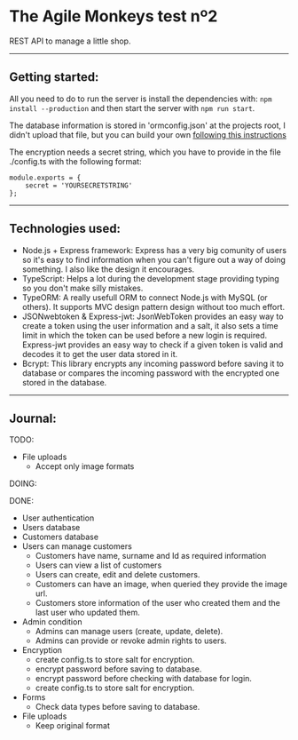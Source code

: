 # The Agile Monkeys test nº2

REST API to manage a little shop.

---

## Getting started:

All you need to do to run the server is install the dependencies with: `npm install --production` and then start the server with `npm run start`.

The database information is stored in 'ormconfig.json' at the projects root, I didn't upload that file, but you can build your own [following this instructions](http://typeorm.io/#/using-ormconfig/)

The encryption needs a secret string, which you have to provide in the file ./config.ts with the following format:
```
module.exports = {
    secret = 'YOURSECRETSTRING'
};
```

---

## Technologies used:

* Node.js + Express framework:
    Express has a very big comunity of users so it's easy to find information when you can't figure out a way of doing something. I also like the design it encourages.
* TypeScript:
    Helps a lot during the development stage providing typing so you don't make silly mistakes.
* TypeORM:
    A really usefull ORM to connect Node.js with MySQL (or others). It supports MVC design pattern design without too much effort.
* JSONwebtoken & Express-jwt:
    JsonWebToken provides an easy way to create a token using the user information and a salt, it also sets a time limit in which the token can be used before a new login is required. Express-jwt provides an easy way to check if a given token is valid and decodes it to get the user data stored in it.
* Bcrypt:
    This library encrypts any incoming password before saving it to database or compares the incoming password with the encrypted one stored in the database.

---

## Journal:

TODO:

* File uploads
    * Accept only image formats

DOING:

DONE:

* User authentication
* Users database
* Customers database
* Users can manage customers
    * Customers have name, surname and Id as required information
    * Users can view a list of customers
    * Users can create, edit and delete customers.
    * Customers can have an image, when queried they provide the image url.
    * Customers store information of the user who created them and the last user who updated them.
* Admin condition
    * Admins can manage users (create, update, delete).
    * Admins can provide or revoke admin rights to users.
* Encryption
    * create config.ts to store salt for encryption.
    * encrypt password before saving to database.
    * encrypt password before checking with database for login.
    * create config.ts to store salt for encryption.
* Forms
    * Check data types before saving to database.
* File uploads
    * Keep original format